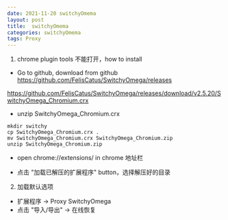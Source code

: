 ```yaml
---
date: 2021-11-20 switchyOmema
layout: post
title:  switchyOmema
categories: switchyOmema
tags: Proxy
---
```


1. chrome plugin tools 不能打开，how to install

* Go to github, download from github
https://github.com/FelisCatus/SwitchyOmega/releases

https://github.com/FelisCatus/SwitchyOmega/releases/download/v2.5.20/SwitchyOmega_Chromium.crx

* unzip SwitchyOmega_Chromium.crx

```
mkdir switchy
cp SwitchyOmega_Chromium.crx .
mv SwitchyOmega_Chromium.crx SwitchyOmega_Chromium.zip
unzip SwitchyOmega_Chromium.zip
```

* open chrome://extensions/ in chrome 地址栏

* 点击 "加载已解压的扩展程序" button，选择解压好的目录

2. 加载默认选项

* 扩展程序 -> Proxy SwitchyOmega
* 点击 "导入/导出" -> 在线恢复 


